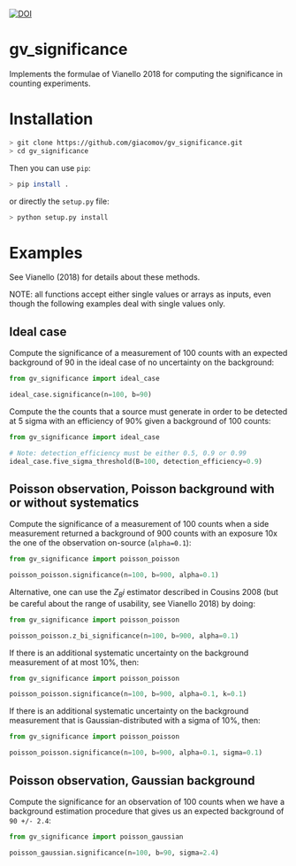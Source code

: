 [![DOI](https://zenodo.org/badge/116432941.svg)](https://zenodo.org/badge/latestdoi/116432941)

# gv_significance
Implements the formulae of Vianello 2018 for computing the significance in 
counting experiments.

# Installation

```bash
> git clone https://github.com/giacomov/gv_significance.git
> cd gv_significance
```

Then you can use `pip`:

```bash
> pip install .
```

or directly the `setup.py` file:

```bash
> python setup.py install
```

# Examples
See Vianello (2018) for details about these methods.

NOTE: all functions accept either single values or arrays as inputs, even 
though the following examples deal with single values only.

## Ideal case
Compute the significance of a measurement of 100 counts with an expected 
background of 90 in the ideal case of no uncertainty on the background:

```python
from gv_significance import ideal_case

ideal_case.significance(n=100, b=90)
```

Compute the the counts that a source must generate in order to be detected 
at 5 sigma with an efficiency of 90% given a background of 100 counts:

```python
from gv_significance import ideal_case

# Note: detection_efficiency must be either 0.5, 0.9 or 0.99
ideal_case.five_sigma_threshold(B=100, detection_efficiency=0.9)
```

## Poisson observation, Poisson background with or without systematics

Compute the significance of a measurement of 100 counts when a side measurement
returned a background of 900 counts with an exposure 10x the one of the observation
on-source (`alpha=0.1`):

```python
from gv_significance import poisson_poisson

poisson_poisson.significance(n=100, b=900, alpha=0.1)
```

Alternative, one can use the $Z_Bi$ estimator described in Cousins 2008 (but be 
careful about the range of usability, see Vianello 2018) by doing:

```python
from gv_significance import poisson_poisson

poisson_poisson.z_bi_significance(n=100, b=900, alpha=0.1)
```

If there is an additional systematic uncertainty on the background measurement of 
at most 10%, then:

```python
from gv_significance import poisson_poisson

poisson_poisson.significance(n=100, b=900, alpha=0.1, k=0.1)
```

If there is an additional systematic uncertainty on the background measurement
that is Gaussian-distributed with a sigma of 10%, then:

```python
from gv_significance import poisson_poisson

poisson_poisson.significance(n=100, b=900, alpha=0.1, sigma=0.1)
```

## Poisson observation, Gaussian background
Compute the significance for an observation of 100 counts when we have a
background estimation procedure that gives us an expected background of
`90 +/- 2.4`:

```python
from gv_significance import poisson_gaussian

poisson_gaussian.significance(n=100, b=90, sigma=2.4)
```
